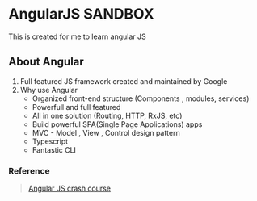 # AngularJS SANDBOX

This is created for me to learn angular JS

## About Angular

1. Full featured JS framework created and maintained by Google
2. Why use Angular
   - Organized front-end structure (Components , modules, services)
   - Powerfull and full featured
   - All in one solution (Routing, HTTP, RxJS, etc)
   - Build powerful SPA(Single Page Applications) apps
   - MVC - Model , View , Control design pattern
   - Typescript
   - Fantastic CLI

### Reference

> [Angular JS crash course](https://www.youtube.com/watch?v=Fdf5aTYRW0E&t=3758s)
